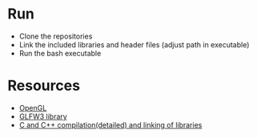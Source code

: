 # Run
- Clone the repositories
- Link the included libraries and header files (adjust path in executable)
- Run the bash executable

# Resources
- [OpenGL](learnopengl.com)
- [GLFW3 library](glfw3.org/docs)
- [C and C++ compilation(detailed) and linking of libraries](https://www3.ntu.edu.sg/home/ehchua/programming/cpp/gcc_make.html)